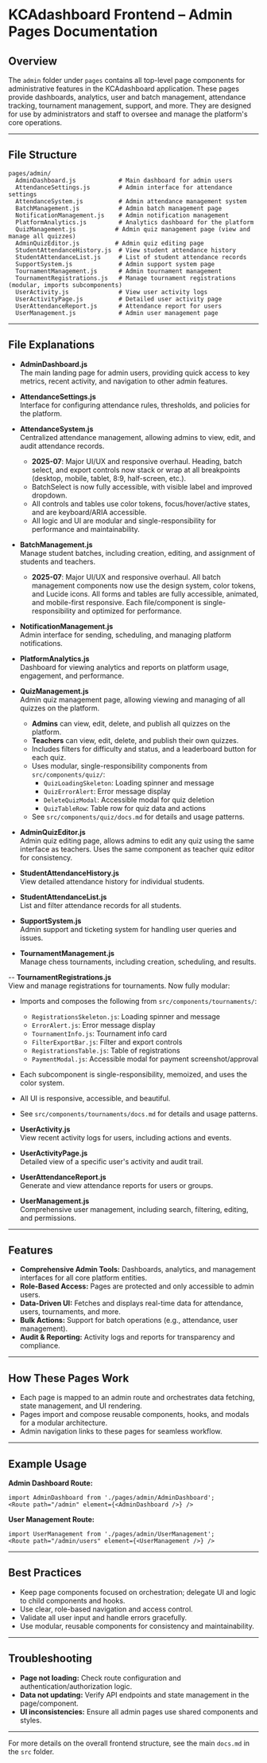 # KCAdashboard Frontend – Admin Pages Documentation

## Overview

The `admin` folder under `pages` contains all top-level page components for administrative features in the KCAdashboard application. These pages provide dashboards, analytics, user and batch management, attendance tracking, tournament management, support, and more. They are designed for use by administrators and staff to oversee and manage the platform's core operations.

---

## File Structure

```
pages/admin/
  AdminDashboard.js            # Main dashboard for admin users
  AttendanceSettings.js        # Admin interface for attendance settings
  AttendanceSystem.js          # Admin attendance management system
  BatchManagement.js           # Admin batch management page
  NotificationManagement.js    # Admin notification management
  PlatformAnalytics.js         # Analytics dashboard for the platform
  QuizManagement.js           # Admin quiz management page (view and manage all quizzes)
  AdminQuizEditor.js          # Admin quiz editing page
  StudentAttendanceHistory.js  # View student attendance history
  StudentAttendanceList.js     # List of student attendance records
  SupportSystem.js             # Admin support system page
  TournamentManagement.js      # Admin tournament management
  TournamentRegistrations.js   # Manage tournament registrations (modular, imports subcomponents)
  UserActivity.js              # View user activity logs
  UserActivityPage.js          # Detailed user activity page
  UserAttendanceReport.js      # Attendance report for users
  UserManagement.js            # Admin user management page
```

---

## File Explanations

- **AdminDashboard.js**  
  The main landing page for admin users, providing quick access to key metrics, recent activity, and navigation to other admin features.

- **AttendanceSettings.js**  
  Interface for configuring attendance rules, thresholds, and policies for the platform.

- **AttendanceSystem.js**  
  Centralized attendance management, allowing admins to view, edit, and audit attendance records.
  - **2025-07**: Major UI/UX and responsive overhaul. Heading, batch select, and export controls now stack or wrap at all breakpoints (desktop, mobile, tablet, 8:9, half-screen, etc.).
  - BatchSelect is now fully accessible, with visible label and improved dropdown.
  - All controls and tables use color tokens, focus/hover/active states, and are keyboard/ARIA accessible.
  - All logic and UI are modular and single-responsibility for performance and maintainability.


- **BatchManagement.js**  
  Manage student batches, including creation, editing, and assignment of students and teachers.
  - **2025-07**: Major UI/UX and responsive overhaul. All batch management components now use the design system, color tokens, and Lucide icons. All forms and tables are fully accessible, animated, and mobile-first responsive. Each file/component is single-responsibility and optimized for performance.

- **NotificationManagement.js**  
  Admin interface for sending, scheduling, and managing platform notifications.

- **PlatformAnalytics.js**  
  Dashboard for viewing analytics and reports on platform usage, engagement, and performance.

- **QuizManagement.js**  
  Admin quiz management page, allowing viewing and managing of all quizzes on the platform.
  - **Admins** can view, edit, delete, and publish all quizzes on the platform.
  - **Teachers** can view, edit, delete, and publish their own quizzes.
  - Includes filters for difficulty and status, and a leaderboard button for each quiz.
  - Uses modular, single-responsibility components from `src/components/quiz/`:
    - `QuizLoadingSkeleton`: Loading spinner and message
    - `QuizErrorAlert`: Error message display
    - `DeleteQuizModal`: Accessible modal for quiz deletion
    - `QuizTableRow`: Table row for quiz data and actions
  - See `src/components/quiz/docs.md` for details and usage patterns.

- **AdminQuizEditor.js**  
  Admin quiz editing page, allows admins to edit any quiz using the same interface as teachers. Uses the same component as teacher quiz editor for consistency.

- **StudentAttendanceHistory.js**  
  View detailed attendance history for individual students.

- **StudentAttendanceList.js**  
  List and filter attendance records for all students.

- **SupportSystem.js**  
  Admin support and ticketing system for handling user queries and issues.

- **TournamentManagement.js**  
  Manage chess tournaments, including creation, scheduling, and results.

-- **TournamentRegistrations.js**  
  View and manage registrations for tournaments. Now fully modular:
  - Imports and composes the following from `src/components/tournaments/`:
    - `RegistrationsSkeleton.js`: Loading spinner and message
    - `ErrorAlert.js`: Error message display
    - `TournamentInfo.js`: Tournament info card
    - `FilterExportBar.js`: Filter and export controls
    - `RegistrationsTable.js`: Table of registrations
    - `PaymentModal.js`: Accessible modal for payment screenshot/approval
  - Each subcomponent is single-responsibility, memoized, and uses the color system.
  - All UI is responsive, accessible, and beautiful.
  - See `src/components/tournaments/docs.md` for details and usage patterns.

- **UserActivity.js**  
  View recent activity logs for users, including actions and events.

- **UserActivityPage.js**  
  Detailed view of a specific user's activity and audit trail.

- **UserAttendanceReport.js**  
  Generate and view attendance reports for users or groups.

- **UserManagement.js**  
  Comprehensive user management, including search, filtering, editing, and permissions.

---

## Features

- **Comprehensive Admin Tools:** Dashboards, analytics, and management interfaces for all core platform entities.
- **Role-Based Access:** Pages are protected and only accessible to admin users.
- **Data-Driven UI:** Fetches and displays real-time data for attendance, users, tournaments, and more.
- **Bulk Actions:** Support for batch operations (e.g., attendance, user management).
- **Audit & Reporting:** Activity logs and reports for transparency and compliance.

---

## How These Pages Work

- Each page is mapped to an admin route and orchestrates data fetching, state management, and UI rendering.
- Pages import and compose reusable components, hooks, and modals for a modular architecture.
- Admin navigation links to these pages for seamless workflow.

---

## Example Usage

**Admin Dashboard Route:**
```
import AdminDashboard from './pages/admin/AdminDashboard';
<Route path="/admin" element={<AdminDashboard />} />
```

**User Management Route:**
```
import UserManagement from './pages/admin/UserManagement';
<Route path="/admin/users" element={<UserManagement />} />
```

---

## Best Practices

- Keep page components focused on orchestration; delegate UI and logic to child components and hooks.
- Use clear, role-based navigation and access control.
- Validate all user input and handle errors gracefully.
- Use modular, reusable components for consistency and maintainability.

---

## Troubleshooting

- **Page not loading:** Check route configuration and authentication/authorization logic.
- **Data not updating:** Verify API endpoints and state management in the page/component.
- **UI inconsistencies:** Ensure all admin pages use shared components and styles.

---

For more details on the overall frontend structure, see the main `docs.md` in the `src` folder.
